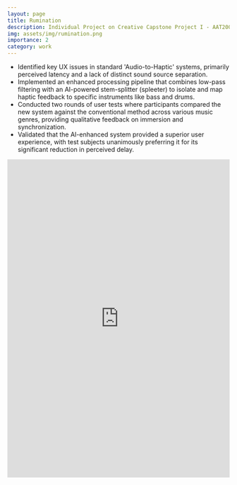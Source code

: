 ```yaml
---
layout: page
title: Rumination
description: Individual Project on Creative Capstone Project I - AAT2005
img: assets/img/rumination.png
importance: 2
category: work
---
```


- Identified key UX issues in standard 'Audio-to-Haptic' systems, primarily perceived latency and a lack of distinct sound source separation.
- Implemented an enhanced processing pipeline that combines low-pass filtering with an AI-powered stem-splitter (spleeter) to isolate and map haptic feedback to specific instruments like bass and drums.
- Conducted two rounds of user tests where participants compared the new system against the conventional method across various music genres, providing qualitative feedback on immersion and synchronization.
- Validated that the AI-enhanced system provided a superior user experience, with test subjects unanimously preferring it for its significant reduction in perceived delay.

<iframe width="100%" height="720" src="https://www.youtube.com/embed/RP8RmnAGdfc?si=CtwR8TnthyX6nDZ8" title="YouTube video player" frameborder="0" allow="accelerometer; autoplay; clipboard-write; encrypted-media; gyroscope; picture-in-picture; web-share" referrerpolicy="strict-origin-when-cross-origin" allowfullscreen></iframe>
